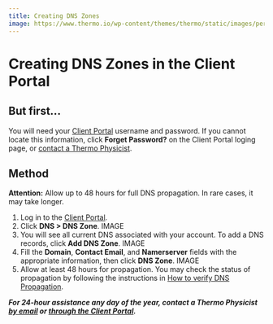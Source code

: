 ```yaml
---
title: Creating DNS Zones
image: https://www.thermo.io/wp-content/themes/thermo/static/images/perks-1.svg
---
```

# Creating DNS Zones in the Client Portal
## But first...
You will need your [Client Portal](https://www.thermo.io/login/) username and password. If you cannot locate this information, click **Forget Password?** on the Client Portal loging page, or [contact a Thermo Physicist](mailto:physicists@thermo.io).
## Method
**Attention:** Allow up to 48 hours for full DNS propagation. In rare cases, it may take longer.
1. Log in to the [Client Portal](https://www.thermo.io/login/).
2. Click **DNS > DNS Zone**.
IMAGE
3. You will see all current DNS associated with your account. To add a DNS records, click **Add DNS Zone**.
IMAGE
4. Fill the **Domain**, **Contact Email**, and **Namerserver** fields with the appropriate information, then click **DNS Zone**.
IMAGE
5. Allow at least 48 hours for propagation. You may check the status of propagation by following the instructions in [How to verify DNS Propagation](URL_pending).

**_For 24-hour assistance any day of the year, contact a Thermo Physicist [by email](mailto:physicists@thermo.io) or [through the Client Portal](https://www.thermo.io/login/)._**
